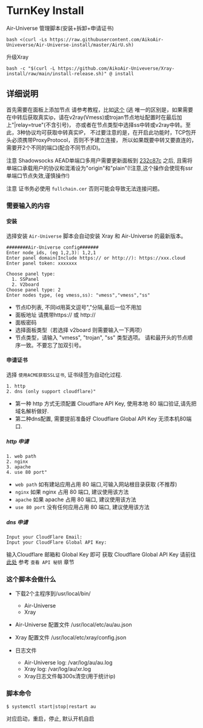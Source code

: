 # TurnKey Install
Air-Universe 管理脚本(安装+拆卸+申请证书)
```shell
bash <(curl -Ls https://raw.githubusercontent.com/AikoAir-Univeverse/Air-Universe-install/master/AirU.sh)
```
升级Xray
```shell
bash -c "$(curl -L https://github.com/AikoAir-Univeverse/Xray-install/raw/main/install-release.sh)" @ install
```

## 详细说明
首先需要在面板上添加节点
请参考教程，比如[这个](https://soga.vaxilu.com/soga-v2ray/sspanel-v2ray) (逃
唯一的区别是，如果需要在中转后获取真实ip，请在v2ray(Vmess)或trojan节点地址配置时在最后加上"|relay=true"(不含引号)，
亦或者在节点类型中选择ss中转或v2ray中转。至此，3种协议均可获取中转真实IP， 不过要注意的是，在开启此功能时，TCP包开头必须携带ProxyProtocol，否则不予建立连接，
所以如果既要中转又要直连的，需要开2个不同的端口(配合不同节点ID)。<br>

注意 Shadowsocks AEAD单端口多用户需要更新面板到
[232c87c](https://github.com/Anankke/SSPanel-Uim/commit/232c87c0ff80d0118249d9c0eb161f869e7f4c5d)
之后, 且需将单端口承载用户的协议和混淆设为"origin"和"plain"(!注意,这个操作会使现有ssr单端口节点失效,谨慎操作!)<br>

注意 证书务必使用 `fullchain.cer` 否则可能会导致无法连接问题。
### 需要输入的内容
#### 安装
选择安装 `Air-Universe` 脚本会自动安装 Xray 和 Air-Universe 的最新版本。
```shell
########Air-Universe config#######
Enter node_ids, (eg 1,2,3): 1,2,1
Enter panel domain(Include https:// or http://): https://xxx.cloud
Enter panel token: xxxxxxx

Choose panel type:
  1. SSPanel
  2. V2board
Choose panel type: 2
Enter nodes type, (eg vmess,ss): "vmess","vmess","ss"

```
- 节点ID列表, 不同id用英文逗号","分隔,最后一位不用加
- 面板地址 请携带https:// 或 http://
- 面板密码
- 选择面板类型（若选择 v2board 则需要输入一下两项）
- 节点类型，请输入 "vmess", "trojan", "ss" 类型选项。 请和最开头的节点顺序一致。不要忘了加双引号。

#### 申请证书
选择 `使用ACME获取SSL证书`, 证书续签为自动化过程.

```shell
1. http
2. dns (only support cloudflare)"
```
- 第一种 http 方式无须配置 Cloudflare API Key, 使用本地 80 端口验证,请先把域名解析做好.
- 第二种dns配置, 需要提前准备好 Cloudflare Global API Key 无须本机80端口.

##### http 申请
```shell
1. web path
2. nginx
3. apache
4. use 80 port"
```
- `web path` 如有建站应用占用 80 端口,可输入网站根目录获取 (不推荐)
- `nginx` 如果 nginx 占用 80 端口, 建议使用该方法
- `apache` 如果 apache 占用 80 端口, 建议使用该方法
- `use 80 port` 没有任何应用占用 80 端口, 建议使用该方法

##### dns 申请
```shell
Input your CloudFlare Email:
Input your CloudFlare Global API Key:
```
输入Cloudflare 邮箱和 Global Key 即可
获取 Cloudflare Global API Key 请前往 [此处](https://support.cloudflare.com/hc/zh-cn/articles/200167836-%E7%AE%A1%E7%90%86-API-%E4%BB%A4%E7%89%8C%E5%92%8C%E5%AF%86%E9%92%A5) 参考 `查看 API 秘钥` 章节


### 这个脚本会做什么
- 下载2个主程序到/usr/local/bin/
    - Air-Universe
    - Xray

- Air-Universe 配置文件 /usr/local/etc/au/au.json
- Xray 配置文件 /usr/local/etc/xray/config.json
- 日志文件
    - Air-Universe log: /var/log/au/au.log
    - Xray log: /var/log/au/xr.log
    - Xray日志文件每300s清空(用于统计ip)
    
### 脚本命令
```shell
$ systemctl start|stop|restart au
```
对应启动，重启，停止, 默认开机自启
